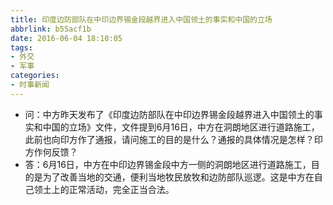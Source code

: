 ```yaml
---
title: 印度边防部队在中印边界锡金段越界进入中国领土的事实和中国的立场
abbrlink: b55acf1b
date: 2016-06-04 18:10:05
tags:
- 外交
- 军事
categories:
- 时事新闻
---
```


- 问：中方昨天发布了《印度边防部队在中印边界锡金段越界进入中国领土的事实和中国的立场》文件，文件提到6月16日，中方在洞朗地区进行道路施工，此前也向印方作了通报，请问施工的目的是什么？通报的具体情况是怎样？印方作何反馈？
- 答：6月16日，中方在中印边界锡金段中方一侧的洞朗地区进行道路施工，目的是为了改善当地的交通，便利当地牧民放牧和边防部队巡逻。这是中方在自己领土上的正常活动，完全正当合法。

